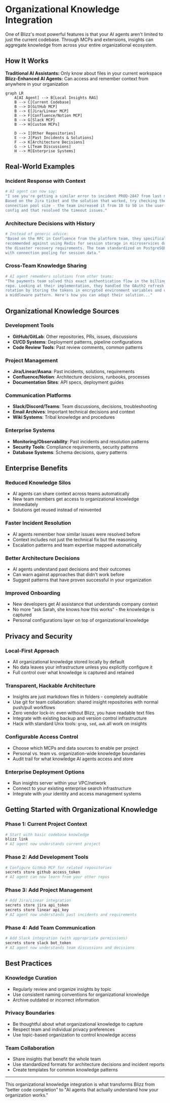 # Organizational Knowledge Integration

One of Blizz's most powerful features is that your AI agents aren't limited to just the current codebase. Through MCPs and extensions, insights can aggregate knowledge from across your entire organizational ecosystem.

## How It Works

**Traditional AI Assistants:** Only know about files in your current workspace
**Blizz-Enhanced AI Agents:** Can access and remember context from anywhere in your organization

```mermaid
graph LR
    A[AI Agent] --> B[Local Insights RAG]
    B --> C[Current Codebase]
    B --> D[GitHub MCP]
    B --> E[Jira/Linear MCP]
    B --> F[Confluence/Notion MCP]
    B --> G[Slack MCP]
    B --> H[Custom MCPs]
    
    D --> I[Other Repositories]
    E --> J[Past Incidents & Solutions]
    F --> K[Architecture Decisions]
    G --> L[Team Discussions]
    H --> M[Enterprise Systems]
```

## Real-World Examples

### Incident Response with Context
```bash
# AI agent can now say:
"I see you're getting a similar error to incident PROD-2847 from last month. 
Based on the Jira ticket and the solution that worked, try checking the 
connection pool size - the team increased it from 10 to 50 in the user-service 
config and that resolved the timeout issues."
```

### Architecture Decisions with History
```bash
# Instead of generic advice:
"Based on the RFC in Confluence from the platform team, they specifically 
recommended against using Redis for session storage in microservices due to 
the disaster recovery requirements. The team standardized on PostgreSQL 
with connection pooling for session data."
```

### Cross-Team Knowledge Sharing
```bash
# AI agent remembers solutions from other teams:
"The payments team solved this exact authentication flow in the billing-service 
repo. Looking at their implementation, they handled the OAuth2 refresh token 
rotation by storing the tokens in encrypted environment variables and using 
a middleware pattern. Here's how you can adapt their solution..."
```

## Organizational Knowledge Sources

### Development Tools
- **GitHub/GitLab**: Other repositories, PRs, issues, discussions
- **CI/CD Systems**: Deployment patterns, pipeline configurations
- **Code Review Tools**: Past review comments, common patterns

### Project Management
- **Jira/Linear/Asana**: Past incidents, solutions, requirements
- **Confluence/Notion**: Architecture decisions, runbooks, processes
- **Documentation Sites**: API specs, deployment guides

### Communication Platforms  
- **Slack/Discord/Teams**: Team discussions, decisions, troubleshooting
- **Email Archives**: Important technical decisions and context
- **Wiki Systems**: Tribal knowledge and procedures

### Enterprise Systems
- **Monitoring/Observability**: Past incidents and resolution patterns
- **Security Tools**: Compliance requirements, security patterns
- **Database Systems**: Schema decisions, query patterns

## Enterprise Benefits

### Reduced Knowledge Silos
- AI agents can share context across teams automatically
- New team members get access to organizational knowledge immediately
- Solutions get reused instead of reinvented

### Faster Incident Resolution
- AI agents remember how similar issues were resolved before
- Context includes not just the technical fix but the reasoning
- Escalation patterns and team expertise mapped automatically

### Better Architecture Decisions
- AI agents understand past decisions and their outcomes
- Can warn against approaches that didn't work before
- Suggest patterns that have proven successful in your organization

### Improved Onboarding
- New developers get AI assistance that understands company context
- No more "ask Sarah, she knows how this works" - the knowledge is captured
- Personal configurations layer on top of organizational knowledge

## Privacy and Security

### Local-First Approach
- All organizational knowledge stored locally by default
- No data leaves your infrastructure unless you explicitly configure it
- Full control over what knowledge is captured and retained

### Transparent, Hackable Architecture
- Insights are just markdown files in folders - completely auditable
- Use git for team collaboration: shared insight repositories with normal push/pull workflows
- Zero vendor lock-in: even without Blizz, you have readable text files
- Integrate with existing backup and version control infrastructure
- Hack with standard Unix tools: `grep`, `sed`, `awk` all work on insights

### Configurable Access Control
- Choose which MCPs and data sources to enable per project
- Personal vs. team vs. organization-wide knowledge boundaries
- Audit trail for what knowledge AI agents access and store

### Enterprise Deployment Options
- Run insights server within your VPC/network
- Connect to your existing enterprise search infrastructure
- Integrate with your identity and access management systems

## Getting Started with Organizational Knowledge

### Phase 1: Current Project Context
```bash
# Start with basic codebase knowledge
blizz link
# AI agent now understands current project
```

### Phase 2: Add Development Tools
```bash
# Configure GitHub MCP for related repositories
secrets store github access_token
# AI agent can now learn from your other repos
```

### Phase 3: Add Project Management
```bash
# Add Jira/Linear integration
secrets store jira api_token
secrets store linear api_key
# AI agent now understands past incidents and requirements
```

### Phase 4: Add Team Communication
```bash
# Add Slack integration (with appropriate permissions)
secrets store slack bot_token
# AI agent now understands team discussions and decisions
```

## Best Practices

### Knowledge Curation
- Regularly review and organize insights by topic
- Use consistent naming conventions for organizational knowledge
- Archive outdated or incorrect information

### Privacy Boundaries
- Be thoughtful about what organizational knowledge to capture
- Respect team and individual privacy preferences  
- Use topic-based organization to control knowledge access

### Team Collaboration
- Share insights that benefit the whole team
- Use standardized formats for architecture decisions and incident reports
- Create templates for common knowledge patterns

---

This organizational knowledge integration is what transforms Blizz from "better code completion" to "AI agents that actually understand how your organization works."
